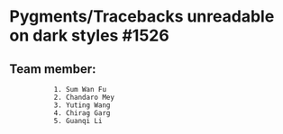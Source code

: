  # Pygments/Tracebacks unreadable on dark styles #1526
## Team member: 
               1. Sum Wan Fu
               2. Chandaro Mey
               3. Yuting Wang
               4. Chirag Garg
               5. Guanqi Li
         
                     
